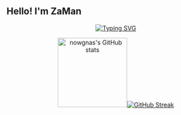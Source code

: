 ## Hello! I'm ZaMan

<p align="center">
  <a href="https://git.io/typing-svg"><img src="https://readme-typing-svg.demolab.com?font=Fira+Code&duration=2500&pause=1000&color=57F7A0&background=FFFFFF00&center=true&vCenter=true&width=440&height=45&lines=Welcome+to+my+github;I'm+BackEnd+Developer" alt="Typing SVG" /></a>
</p>

<div align="center">
    <p class="has-line-data" data-line-start="7" data-line-end="9"><img height="160px" src="https://github-readme-stats.vercel.app/api?username=nowgnas&amp;show_icons=true&amp;theme=material-palenight" alt="nowgnas's GitHub stats" /><a href="https://git.io/streak-stats"><img src="https://github-readme-streak-stats.herokuapp.com?user=ZaMan-O&theme=blueberry&date_format=%5BY.%5Dn.j&card_height=160" alt="GitHub Streak" /></a></p>
</div>
